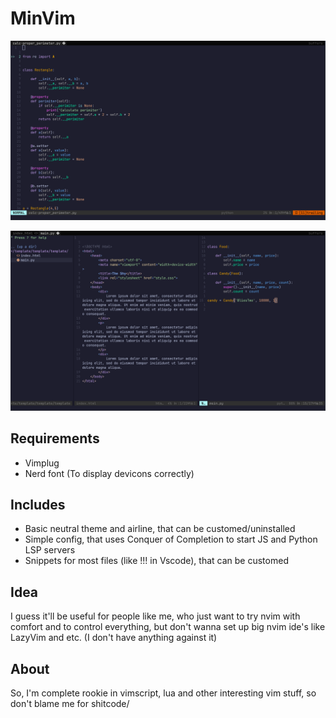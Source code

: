 
# MinVim

![Terminal photo](pics/terminal.png)

![Terminal and nerd tree photo](pics/nerd_tree_split.png)

## Requirements

- Vimplug
- Nerd font (To display devicons correctly)

## Includes

- Basic neutral theme and airline, that can be customed/uninstalled
- Simple config, that uses Conquer of Completion to start JS and Python LSP servers
- Snippets for most files (like !!! in Vscode), that can be customed

## Idea

I guess it'll be useful for people like me, who just want to try nvim with comfort and to control everything, but don't wanna set up big nvim ide's like LazyVim and etc. (I don't have anything against it)

## About

So, I'm complete rookie in vimscript, lua and other interesting vim stuff, so don't blame me for shitcode/
